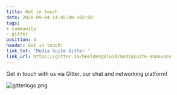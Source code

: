 ```yaml
---
title: Get in touch
date: 2020-09-04 14:45:00 +02:00
tags:
- community
- gitter
position: 4
header: Get in touch!
link_txt: 'Media Suite Gitter '
link_url: https://gitter.im/beeldengeluid/mediasuite-announce
---
```


Get in touch with us via Gitter, our chat and networking platform!

![gitterlogo.png](/uploads/gitterlogo.png)